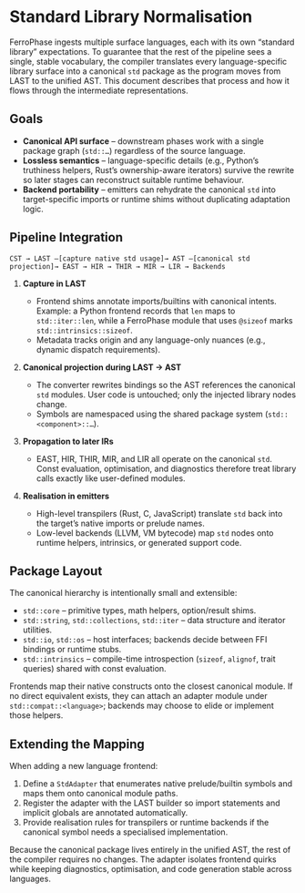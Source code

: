 # Standard Library Normalisation

FerroPhase ingests multiple surface languages, each with its own “standard library” expectations. To guarantee that the
rest of the pipeline sees a single, stable vocabulary, the compiler translates every language-specific library surface
into a canonical `std` package as the program moves from LAST to the unified AST. This document describes that process
and how it flows through the intermediate representations.

## Goals

- **Canonical API surface** – downstream phases work with a single package graph (`std::…`) regardless of the source
  language.
- **Lossless semantics** – language-specific details (e.g., Python’s truthiness helpers, Rust’s ownership-aware
  iterators) survive the rewrite so later stages can reconstruct suitable runtime behaviour.
- **Backend portability** – emitters can rehydrate the canonical `std` into target-specific imports or runtime shims
  without duplicating adaptation logic.

## Pipeline Integration

```
CST → LAST —[capture native std usage]→ AST —[canonical std projection]→ EAST → HIR → THIR → MIR → LIR → Backends
```

1. **Capture in LAST**
   - Frontend shims annotate imports/builtins with canonical intents. Example: a Python frontend records that `len`
     maps to `std::iter::len`, while a FerroPhase module that uses `@sizeof` marks `std::intrinsics::sizeof`.
   - Metadata tracks origin and any language-only nuances (e.g., dynamic dispatch requirements).

2. **Canonical projection during LAST → AST**
   - The converter rewrites bindings so the AST references the canonical `std` modules. User code is untouched; only the
     injected library nodes change.
   - Symbols are namespaced using the shared package system (`std::<component>::…`).

3. **Propagation to later IRs**
   - EAST, HIR, THIR, MIR, and LIR all operate on the canonical `std`. Const evaluation, optimisation, and diagnostics
     therefore treat library calls exactly like user-defined modules.

4. **Realisation in emitters**
   - High-level transpilers (Rust, C, JavaScript) translate `std` back into the target’s native imports or prelude names.
   - Low-level backends (LLVM, VM bytecode) map `std` nodes onto runtime helpers, intrinsics, or generated support code.

## Package Layout

The canonical hierarchy is intentionally small and extensible:

- `std::core` – primitive types, math helpers, option/result shims.
- `std::string`, `std::collections`, `std::iter` – data structure and iterator utilities.
- `std::io`, `std::os` – host interfaces; backends decide between FFI bindings or runtime stubs.
- `std::intrinsics` – compile-time introspection (`sizeof`, `alignof`, trait queries) shared with const evaluation.

Frontends map their native constructs onto the closest canonical module. If no direct equivalent exists, they can attach
an adapter module under `std::compat::<language>`; backends may choose to elide or implement those helpers.

## Extending the Mapping

When adding a new language frontend:

1. Define a `StdAdapter` that enumerates native prelude/builtin symbols and maps them onto canonical module paths.
2. Register the adapter with the LAST builder so import statements and implicit globals are annotated automatically.
3. Provide realisation rules for transpilers or runtime backends if the canonical symbol needs a specialised
   implementation.

Because the canonical package lives entirely in the unified AST, the rest of the compiler requires no changes. The
adapter isolates frontend quirks while keeping diagnostics, optimisation, and code generation stable across languages.
